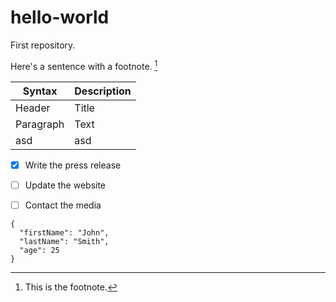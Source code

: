 # hello-world
First repository.


Here's a sentence with a footnote. [^1]

  
| Syntax      | Description |
| ----------- | ----------- |
| Header      | Title       |
| Paragraph   | Text        |
| asd         | asd         |


- [x] Write the press release
- [ ] Update the website
- [ ] Contact the media



```
{
  "firstName": "John",
  "lastName": "Smith",
  "age": 25
}
```


[^1]: This is the footnote.
